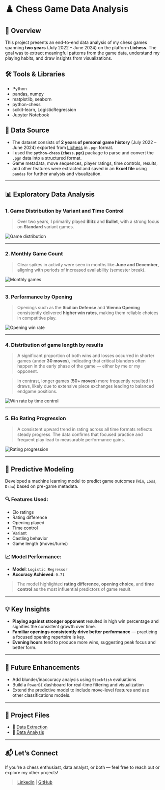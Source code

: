 # ♟️ Chess Game Data Analysis

## 📌 Overview
This project presents an end-to-end data analysis of my chess games spanning **two years** (July 2022 – June 2024) on the platform **Lichess**. The goal was to extract meaningful patterns from the game data, understand my playing habits, and draw insights from visualizations.

## 🛠️ Tools & Libraries
- Python
- pandas, numpy
- matplotlib, seaborn
- python-chess
- scikit-learn, LogisticRegression
- Jupyter Notebook

## 📂 Data Source  
- The dataset consists of **2 years of personal game history** (July 2022 – June 2024) exported from [Lichess](https://lichess.org) in `.pgn` format.  
- I used the **`python-chess` (`chess.pgn`)** package to parse and convert the `.pgn` data into a structured format.  
- Game metadata, move sequences, player ratings, time controls, results, and other features were extracted and saved in an **Excel file** using `pandas` for further analysis and visualization.

---

## 📊 Exploratory Data Analysis

### 1. Game Distribution by Variant and Time Control
> Over two years, I primarily played **Blitz** and **Bullet**, with a strong focus on **Standard** variant games.

![Game distribution](images/overview.png)

---

### 2. Monthly Game Count
> Clear spikes in activity were seen in months like **June and December**, aligning with periods of increased availability (semester break).

![Monthly games](images/games_played_per_month.png)

---

### 3. Performance by Opening
> Openings such as the **Sicilian Defense** and **Vienna Opening** consistently delivered **higher win rates**, making them reliable choices in competitive play.

![Opening win rate](images/opening_performance.png)

---

### 4. Distribution of game length by results
> A significant proportion of both wins and losses occurred in shorter games (under **30 moves**), indicating that critical blunders often happen in the early phase of the game — either by me or my opponent.

> In contrast, longer games (**50+ moves**) more frequently resulted in draws, likely due to extensive piece exchanges leading to balanced endgame positions.

![Win rate by time control](images/distribution_of_game_length.png)

---

### 5. Elo Rating Progression
> A consistent upward trend in rating across all time formats reflects steady progress. The data confirms that focused practice and frequent play lead to measurable performance gains.

![Rating progression](images/rating_progression_over_time.png)

---

## 🤖 Predictive Modeling

Developed a machine learning model to predict game outcomes (`Win`, `Loss`, `Draw`) based on pre-game metadata.

### 🔍 Features Used:
- Elo ratings
- Rating difference
- Opening played
- Time control
- Variant
- Castling behavior
- Game length (moves/turns)

### 📈 Model Performance:
- **Model**: `Logistic Regressor`
- **Accuracy Achieved**: `0.71`

> The model highlighted **rating difference**, **opening choice**, and **time control** as the most influential predictors of game result.

---

## 💡 Key Insights

- **Playing against stronger opponent** resulted in high win percentage and signifies the consistent growth over time.
- **Familiar openings consistently drive better performance** — practicing a focused opening repertoire is key.
- **Evening hours** tend to produce more wins, suggesting peak focus and better form.

---

## 🚀 Future Enhancements
- Add blunder/inaccuracy analysis using `Stockfish` evaluations
- Build a `PowerBI` dashboard for real-time filtering and visualization
- Extend the predictive model to include move-level features and use other classifications models.

---

## 📁 Project Files
- 📓 [Data Extraction](chess_pgn_data_extraction.ipynb)
- 📓 [Data Analysis](data_analysis.ipynb)

---

## 📬 Let’s Connect
If you're a chess enthusiast, data analyst, or both — feel free to reach out or explore my other projects!

> [LinkedIn](https://linkedin.com/in/nishiv-singh) | [GitHub](https://github.com/NishivSingh)

